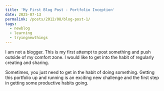 ```yaml
---
title: 'My First Blog Post - Portfolio Inception'
date: 2025-07-13
permalink: /posts/2012/08/blog-post-1/
tags:
  - newblog
  - learning
  - tryingnewthings
---
```


I am not a blogger.  This is my first attempt to post something and push outside of my comfort zone.  I would like to get into the habit of regularly creating and sharing.

Sometimes, you just need to get in the habit of doing something.  Getting this portfolio up and running is an exciting new challenge and the first step in getting some productive habits going.

<!-- Headings are cool
======

You can have many headings
======

Aren't headings cool?
------ -->